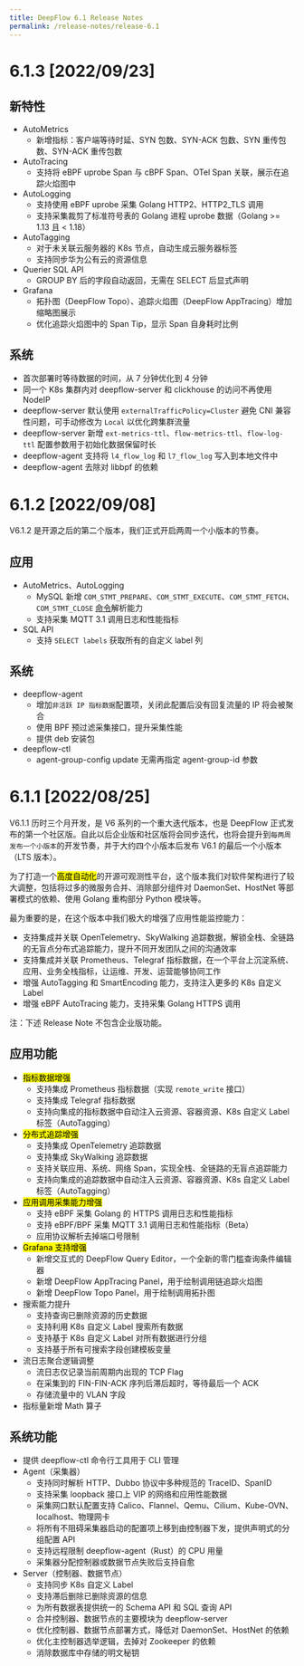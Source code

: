 ```yaml
---
title: DeepFlow 6.1 Release Notes
permalink: /release-notes/release-6.1
---
```


# 6.1.3 [2022/09/23]

## 新特性

- AutoMetrics
  - 新增指标：客户端等待时延、SYN 包数、SYN-ACK 包数、SYN 重传包数、SYN-ACK 重传包数
- AutoTracing
  - 支持将 eBPF uprobe Span 与 cBPF Span、OTel Span 关联，展示在追踪火焰图中
- AutoLogging
  - 支持使用 eBPF uprobe 采集 Golang HTTP2、HTTP2\_TLS 调用
  - 支持采集裁剪了标准符号表的 Golang 进程 uprobe 数据（Golang >= 1.13 且 < 1.18）
- AutoTagging
  - 对于未关联云服务器的 K8s 节点，自动生成云服务器标签
  - 支持同步华为公有云的资源信息
- Querier SQL API
  - GROUP BY 后的字段自动返回，无需在 SELECT 后显式声明
- Grafana
  - 拓扑图（DeepFlow Topo）、追踪火焰图（DeepFlow AppTracing）增加缩略图展示
  - 优化追踪火焰图中的 Span Tip，显示 Span 自身耗时比例

## 系统

- 首次部署时等待数据的时间，从 7 分钟优化到 4 分钟
- 同一个 K8s 集群内对 deepflow-server 和 clickhouse 的访问不再使用 NodeIP
- deepflow-server 默认使用 `externalTrafficPolicy=Cluster` 避免 CNI 兼容性问题，可手动修改为 `Local` 以优化跨集群流量
- deepflow-server 新增 `ext-metrics-ttl`、`flow-metrics-ttl`、`flow-log-ttl` 配置参数用于初始化数据保留时长
- deepflow-agent 支持将 `l4_flow_log` 和 `l7_flow_log` 写入到本地文件中
- deepflow-agent 去除对 libbpf 的依赖

# 6.1.2 [2022/09/08]

V6.1.2 是开源之后的第二个版本，我们正式开启两周一个小版本的节奏。

## 应用

- AutoMetrics、AutoLogging
  - MySQL 新增 `COM_STMT_PREPARE`、`COM_STMT_EXECUTE`、`COM_STMT_FETCH`、`COM_STMT_CLOSE` [命令](https://dev.mysql.com/doc/dev/mysql-server/latest/page_protocol_command_phase.html)解析能力
  - 支持采集 MQTT 3.1 调用日志和性能指标
- SQL API
  - 支持 `SELECT labels` 获取所有的自定义 label 列

## 系统

- deepflow-agent
  - 增加`非活跃 IP 指标数据`配置项，关闭此配置后没有回复流量的 IP 将会被聚合
  - 使用 BPF 预过滤采集接口，提升采集性能
  - 提供 deb 安装包
- deepflow-ctl
  - agent-group-config update 无需再指定 agent-group-id 参数

# 6.1.1 [2022/08/25]

V6.1.1 历时三个月开发，是 V6 系列的一个重大迭代版本，也是 DeepFlow 正式发布的第一个社区版。自此以后企业版和社区版将会同步迭代，也将会提升到`每两周发布一个小版本`的开发节奏，并于大约四个小版本后发布 V6.1 的最后一个小版本（LTS 版本）。

为了打造一个<mark>高度自动化</mark>的开源可观测性平台，这个版本我们对软件架构进行了较大调整，包括将过多的微服务合并、消除部分组件对 DaemonSet、HostNet 等部署模式的依赖、使用 Golang 重构部分 Python 模块等。

最为重要的是，在这个版本中我们极大的增强了应用性能监控能力：
- 支持集成并关联 OpenTelemetry、SkyWalking 追踪数据，解锁全栈、全链路的无盲点分布式追踪能力，提升不同开发团队之间的沟通效率
- 支持集成并关联 Prometheus、Telegraf 指标数据，在一个平台上沉淀系统、应用、业务全栈指标，让运维、开发、运营能够协同工作
- 增强 AutoTagging 和 SmartEncoding 能力，支持注入更多的 K8s 自定义 Label
- 增强 eBPF AutoTracing 能力，支持采集 Golang HTTPS 调用

注：下述 Release Note 不包含企业版功能。

## 应用功能

- <mark>指标数据增强</mark>
  - 支持集成 Prometheus 指标数据（实现 `remote_write` 接口）
  - 支持集成 Telegraf 指标数据
  - 支持向集成的指标数据中自动注入云资源、容器资源、K8s 自定义 Label 标签（AutoTagging）
- <mark>分布式追踪增强</mark>
  - 支持集成 OpenTelemetry 追踪数据
  - 支持集成 SkyWalking 追踪数据
  - 支持关联应用、系统、网络 Span，实现全栈、全链路的无盲点追踪能力
  - 支持向集成的追踪数据中自动注入云资源、容器资源、K8s 自定义 Label 标签（AutoTagging）
- <mark>应用调用采集能力增强</mark>
  - 支持 eBPF 采集 Golang 的 HTTPS 调用日志和性能指标
  - 支持 eBPF/BPF 采集 MQTT 3.1 调用日志和性能指标（Beta）
  - 应用协议解析去掉端口号限制
- <mark>Grafana 支持增强</mark>
  - 新增交互式的 DeepFlow Query Editor，一个全新的零门槛查询条件编辑器
  - 新增 DeepFlow AppTracing Panel，用于绘制调用链追踪火焰图
  - 新增 DeepFlow Topo Panel，用于绘制调用拓扑图
- 搜索能力提升
  - 支持查询已删除资源的历史数据
  - 支持利用 K8s 自定义 Label 搜索所有数据
  - 支持基于 K8s 自定义 Label 对所有数据进行分组
  - 支持基于所有可搜索字段创建模板变量
- 流日志聚合逻辑调整
  - 流日志仅记录当前周期内出现的 TCP Flag
  - 在采集到的 FIN-FIN-ACK 序列后滞后超时，等待最后一个 ACK
  - 存储流量中的 VLAN 字段
- 指标量新增 Math 算子

## 系统功能

- 提供 deepflow-ctl 命令行工具用于 CLI 管理
- Agent（采集器）
  - 支持同时解析 HTTP、Dubbo 协议中多种规范的 TraceID、SpanID
  - 支持采集 loopback 接口上 VIP 的网络和应用性能数据
  - 采集网口默认配置支持 Calico、Flannel、Qemu、Cilium、Kube-OVN、localhost、物理网卡
  - 将所有不阻碍采集器启动的配置项上移到由控制器下发，提供声明式的分组配置 API
  - 支持远程限制 deepflow-agent（Rust）的 CPU 用量
  - 采集器分配控制器或数据节点失败后支持自愈
- Server（控制器、数据节点）
  - 支持同步 K8s 自定义 Label
  - 支持滞后删除已删除资源的信息
  - 为所有数据表提供统一的 Schema API 和 SQL 查询 API
  - 合并控制器、数据节点的主要模块为 deepflow-server
  - 优化控制器、数据节点部署方式，降低对 DaemonSet、HostNet 的依赖
  - 优化主控制器选举逻辑，去掉对 Zookeeper 的依赖
  - 消除数据库中存储的明文秘钥
